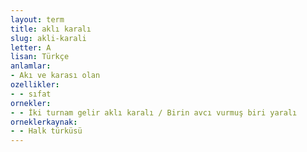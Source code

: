 ```yaml
---
layout: term
title: aklı karalı
slug: akli-karali
letter: A
lisan: Türkçe
anlamlar:
- Akı ve karası olan
ozellikler:
- - sıfat
ornekler:
- - İki turnam gelir aklı karalı / Birin avcı vurmuş biri yaralı
orneklerkaynak:
- - Halk türküsü
---
```

